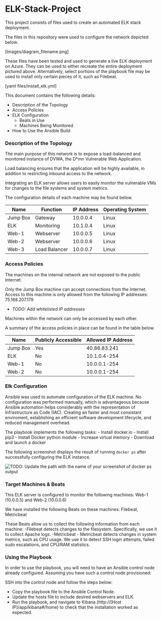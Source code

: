 # ELK-Stack-Project
This project consists of files used to create an automated ELK stack deployment. 

The files in this repository were used to configure the network depicted below.

[Images/diagram_filename.png]

These files have been tested and used to generate a live ELK deployment on Azure. They can be used to either recreate the entire deployment pictured above. Alternatively, select portions of the playbook file may be used to install only certain pieces of it, such as Filebeat.

  [yaml files/install_elk.yml]

This document contains the following details:
- Description of the Topology
- Access Policies
- ELK Configuration
  - Beats in Use
  - Machines Being Monitored
- How to Use the Ansible Build


### Description of the Topology

The main purpose of this network is to expose a load-balanced and monitored instance of DVWA, the D*mn Vulnerable Web Application.

Load balancing ensures that the application will be highly available, in addition to restricting inbound access to the network.

Integrating an ELK server allows users to easily monitor the vulnerable VMs for changes to the file systems and system metrics.

The configuration details of each machine may be found below.

| Name     | Function      | IP Address | Operating System |
|----------|---------------|------------|------------------|
| Jump Box | Gateway       | 10.0.0.4   | Linux            |
| ELK      | Monitoring    | 10.1.0.4   | Linux            |
| Web-1    | Webserver     | 10.0.0.5   | Linux            |
| Web-2    | Webserver     | 10.0.0.6   | Linux            |
| Web-3    | Load Balancer | 10.0.0.7   | Linux            |

### Access Policies

The machines on the internal network are not exposed to the public Internet. 

Only the Jump Box machine can accept connections from the Internet. Access to this machine is only allowed from the following IP addresses: 75.168.207.179
- _TODO: Add whitelisted IP addresses_

Machines within the network can only be accessed by each other.

A summary of the access policies in place can be found in the table below.

| Name     | Publicly Accessible | Allowed IP Address |
|----------|---------------------|--------------------|
| Jump Box | Yes                 | 40.86.83.241       |
| ELK      | No                  | 10.1.0.4-254       |
| Web-1    | No                  | 10.0.0.1-254       |
| Web-2    | No                  | 10.0.0.1-254       |

### Elk Configuration

Ansible was used to automate configuration of the ELK machine. No configuration was performed manually, which is advantageous because Ansible automation helps considerably with the representation of Infrastructure as Code (IAC). Creating an faster and most consistant enviroment, establishing an efficient software development lifecycle, and reduced management overhead.

The playbook implements the following tasks:
    - Install docker.io
    - Install pip3
    - Install Docker python module
    - Increase virtual memory
    - Download and launch a docker

The following screenshot displays the result of running `docker ps` after successfully configuring the ELK instance.

![TODO: Update the path with the name of your screenshot of docker ps output](Images/docker_ps_output.png)

### Target Machines & Beats
This ELK server is configured to monitor the following machines: Web-1 (10.0.0.5) and Web-2 (10.0.0.6)

We have installed the following Beats on these machines: Filebeat, Metricbeat

These Beats allow us to collect the following information from each machine:
    -Filebeat detects changes to the filesystem. Specifically, we use it to collect Apache logs.
    -Metricbeat - Metricbeat detects changes in system metrics, such as CPU usage. We use it to detect SSH login attempts, failed sudo escalations, and CPU/RAM statistics.

### Using the Playbook
In order to use the playbook, you will need to have an Ansible control node already configured. Assuming you have such a control node provisioned: 

SSH into the control node and follow the steps below:
- Copy the playbook file to the Ansible Control Node.
- Update the hosts file to include desired webservers and ELK.
- Run the playbook, and navigate to Kibana (http://[Host IP]/app/kibana#/home) to check that the installation worked as expected.
